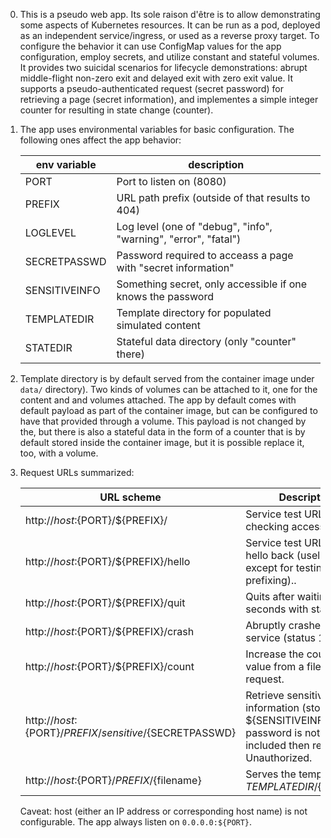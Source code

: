0. This is a pseudo web app. Its sole raison d'être is to allow demonstrating
   some aspects of Kubernetes resources. It can be run as a pod, deployed as an
   independent service/ingress, or used as a reverse proxy target. To configure the
   behavior it can use ConfigMap values for the app configuration, employ
   secrets, and utilize constant and stateful volumes. It provides two suicidal
   scenarios for lifecycle demonstrations: abrupt middle-flight non-zero exit
   and delayed exit with zero exit value. It supports a pseudo-authenticated
   request (secret password) for retrieving a page (secret information), and
   implementes a simple integer counter for resulting in state change (counter).

1. The app uses environmental variables for basic configuration. The following
   ones affect the app behavior:

   | env variable | description                                                    |
   | ------------ | -------------------------------------------------------------- |
   | PORT         | Port to listen on (8080)                                       |
   | PREFIX       | URL path prefix (outside of that results to 404)               |
   | LOGLEVEL     | Log level (one of "debug", "info", "warning", "error", "fatal")|
   | SECRETPASSWD | Password required to acceass a page with "secret information"  |
   | SENSITIVEINFO| Something secret, only accessible if one knows the password    |
   | TEMPLATEDIR  | Template directory for populated simulated content             |
   | STATEDIR     | Stateful data directory (only "counter" there)                 |


2. Template directory is by default served from the container image under
   `data/` directory). Two kinds of volumes can be attached to it, one for the
   content and and volumes attached. The app by default comes with default
   payload as part of the container image, but can be configured to have that
   provided through a volume. This payload is not changed by the, but there is
   also a stateful data in the form of a counter that is by default stored
   inside the container image, but it is possible replace it, too, with
   a volume.

3. Request URLs summarized:


   | URL scheme                                                | Description                                                                                                                           |
   |-----------------------------------------------------------|---------------------------------------------------------------------------------------------------------------------------------------|
   | http://${host}:${PORT}/${PREFIX}/                          | Service test URL for checking accessibility.                                                                                          |
   | http://${host}:${PORT}/${PREFIX}/hello                     | Service test URL, Says hello back (useless except for testing prefixing)..                                                            |
   | http://${host}:${PORT}/${PREFIX}/quit                      | Quits after waiting 1 seconds with status 0.                                                                                          |
   | http://${host}:${PORT}/${PREFIX}/crash                     | Abruptly crashes the service (status 1).                                                                                              |
   | http://${host}:${PORT}/${PREFIX}/count                     | Increase the counter value from a file on every request.                                                                              |
   | http://${host}:${PORT}/${PREFIX}/sensitive/${SECRETPASSWD} | Retrieve sensitive information (stored in ${SENSITIVEINFO}). If the  password is not correctly included then return 401 Unauthorized. |
   | http://${host}:${PORT}/${PREFIX}/${filename}               | Serves the template in ${TEMPLATEDIR}/${filename}.                                                                                    |

   Caveat: host (either an IP address or corresponding host name) is not
   configurable. The app always listen on `0.0.0.0:${PORT}`.
